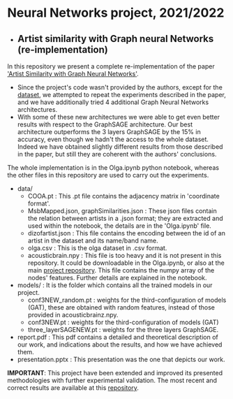 # Neural Networks project, 2021/2022
- ## Artist similarity with Graph neural Networks (re-implementation)
In this repository we present a complete re-implementation of the paper ['Artist Similarity with Graph Neural Networks'](https://arxiv.org/abs/2107.14541).
- Since the project's code wasn't provided by the authors, except for the [dataset](https://gitlab.com/fdlm/olga://paperswithcode.com/paper/artist-similarity-with-graph-neural-networks), we attempted to repeat the experiments described in the paper, and we have additionally tried 
4 additional Graph Neural Networks architectures.
- With some of these new architectures we were able to get even better results with respect to the GraphSAGE architecture.
Our best architecture outperforms the 3 layers GraphSAGE by the 15% in accuracy, even though we hadn't the access to the whole dataset.
Indeed we have obtained slightly different results from those described in the paper, but still they are coherent with the authors' conclusions.

The whole implementation is in the Olga.ipynb python notebook, whereas the other files in this repository are used to carry out the experiments.  
* data/  
    * COOA.pt : This .pt file contains the adjacency matrix in 'coordinate format'.
    * MsbMapped.json, graphSimilarities.json : These json files contain the relation between artists in a .json format; they are extracted and used within the notebook, the details are in the 'Olga.ipynb' file.
    * dizofartist.json : This file contains the encoding between the id of an artist in the dataset and its name/band name.
    * olga.csv : This is the olga dataset in .csv format.
    * acousticbrain.npy : This file is too heavy and it is not present in this repository. It could be downloadable in the Olga.ipynb, or also at the main [project repository](https://gitlab.com/fdlm/olga://paperswithcode.com/paper/artist-similarity-with-graph-neural-networks). 
This file contains the numpy array of the nodes' features. Further details are explained in the notebook.
* models/ : It is the folder which contains all the trained models in our project.  
    * conf3NEW_random.pt : weights for the third-configuration of models (GAT), these are obtained with random features, instead of those provided in acousticbrainz.npy.  
    * conf3NEW.pt :  weights for the third-configuration of models (GAT)  
    * three_layerSAGENEW.pt : weights for the three layers GraphSAGE.  
* report.pdf : This pdf contains a detailed and theoretical description of our work, and indications about the results, and how we have achieved them.
* presentation.pptx : This presentation was the one that depicts our work.  
  
  
**IMPORTANT**: This project have been extended and improved its presented methodologies with further experimental validation. The most recent and correct results are available at this [repository](https://github.com/difra100/AS-Project).
  




